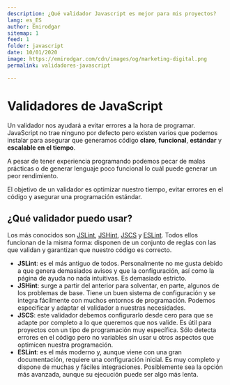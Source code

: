 ```yaml
---
description: ¿Qué validador Javascript es mejor para mis proyectos?
lang: es_ES
author: Emirodgar
sitemap: 1
feed: 1
folder: javascript
date: 10/01/2020
image: https://emirodgar.com/cdn/images/og/marketing-digital.png
permalink: validadores-javascript

---
```


# Validadores de JavaScript

Un validador nos ayudará a evitar errores a la hora de programar. JavaScript no trae ninguno por defecto pero existen varios que podemos instalar para asegurar que generamos código **claro**, **funcional**, **estándar** y **escalable en el tiempo**.

A pesar de tener experiencia programando podemos pecar de malas prácticas o de generar lenguaje poco funcional lo cuál puede generar un peor rendimiento. 

El objetivo de un validador es optimizar nuestro tiempo, evitar errores en el código y asegurar una programación estándar.

## ¿Qué validador puedo usar?

Los más conocidos son [JSLint](http://www.jslint.com/), [JSHint](http://jshint.com/), [JSCS](http://jscs.info/) y [ESLint](http://eslint.org/). Todos ellos funcionan de la misma forma: disponen de un conjunto de reglas con las que validan y garantizan que nuestro código es correcto.

- **JSLint**: es el más antiguo de todos. Personalmente no me gusta debido a que genera demasiados avisos y que la configuración, así como la página de ayuda no nada intuitivas. Es demasiado estricto.
- **JSHint**: surge a partir del anterior para solventar, en parte, algunos de los problemas de base. Tiene un buen sistema de configuración y se integra fácilmente con muchos entornos de programación. Podemos especificar y adaptar el validador a nuestras necesidades. 
- **JSCS**: este validador debemos configurarlo desde cero para que se adapte por completo a lo que queremos que nos valide. Es útil para proyectos con un tipo de programación muy específica. Sólo detecta errores en el código pero no variables sin usar u otros aspectos que optimicen nuestra programación.
- **ESLint**: es el más moderno y, aunque viene con una gran documentación, requiere una configuración inicial. Es muy completo y dispone de muchas y fáciles integraciones. Posiblemente sea la opción más avanzada, aunque su ejecución puede ser algo más lenta.
<!--stackedit_data:
eyJoaXN0b3J5IjpbOTUxMzM3MTIyLDExNzY5OTk1OF19
-->